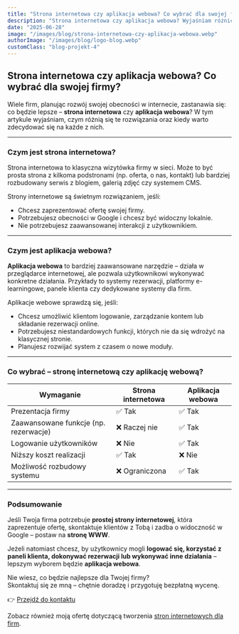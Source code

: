 ```yaml
---
title: "Strona internetowa czy aplikacja webowa? Co wybrać dla swojej firmy?"
description: "Strona internetowa czy aplikacja webowa? Wyjaśniam różnice i doradzam, które rozwiązanie będzie lepsze dla..."
date: "2025-06-28"
image: "/images/blog/strona-internetowa-czy-aplikacja-webowa.webp"
authorImage: "/images/blog/logo-blog.webp"
customClass: "blog-projekt-4"
---
```


## Strona internetowa czy aplikacja webowa? Co wybrać dla swojej firmy?

Wiele firm, planując rozwój swojej obecności w internecie, zastanawia się: co będzie lepsze – **strona internetowa** czy **aplikacja webowa**? W tym artykule wyjaśniam, czym różnią się te rozwiązania oraz kiedy warto zdecydować się na każde z nich.

---

### Czym jest strona internetowa?

Strona internetowa to klasyczna wizytówka firmy w sieci. Może to być prosta strona z kilkoma podstronami (np. oferta, o nas, kontakt) lub bardziej rozbudowany serwis z blogiem, galerią zdjęć czy systemem CMS.

Strony internetowe są świetnym rozwiązaniem, jeśli:
- Chcesz zaprezentować ofertę swojej firmy.
- Potrzebujesz obecności w Google i chcesz być widoczny lokalnie.
- Nie potrzebujesz zaawansowanej interakcji z użytkownikiem.

---

### Czym jest aplikacja webowa?

**Aplikacja webowa** to bardziej zaawansowane narzędzie – działa w przeglądarce internetowej, ale pozwala użytkownikowi wykonywać konkretne działania. Przykłady to systemy rezerwacji, platformy e-learningowe, panele klienta czy dedykowane systemy dla firm.

Aplikacje webowe sprawdzą się, jeśli:
- Chcesz umożliwić klientom logowanie, zarządzanie kontem lub składanie rezerwacji online.
- Potrzebujesz niestandardowych funkcji, których nie da się wdrożyć na klasycznej stronie.
- Planujesz rozwijać system z czasem o nowe moduły.

---

### Co wybrać – stronę internetową czy aplikację webową?

| Wymaganie                           | Strona internetowa               | Aplikacja webowa                |
|------------------------------------|---------------------------------|---------------------------------|
| Prezentacja firmy                  | ✅ Tak                           | ✅ Tak                           |
| Zaawansowane funkcje (np. rezerwacje) | ❌ Raczej nie                    | ✅ Tak                           |
| Logowanie użytkowników             | ❌ Nie                           | ✅ Tak                           |
| Niższy koszt realizacji            | ✅ Tak                           | ❌ Nie                           |
| Możliwość rozbudowy systemu        | ❌ Ograniczona                   | ✅ Tak                           |

---

### Podsumowanie

Jeśli Twoja firma potrzebuje **prostej strony internetowej**, która zaprezentuje ofertę, skontaktuje klientów z Tobą i zadba o widoczność w Google – postaw na **stronę WWW**.

Jeżeli natomiast chcesz, by użytkownicy mogli **logować się, korzystać z paneli klienta, dokonywać rezerwacji lub wykonywać inne działania** – lepszym wyborem będzie **aplikacja webowa**.

Nie wiesz, co będzie najlepsze dla Twojej firmy?  
Skontaktuj się ze mną – chętnie doradzę i przygotuję bezpłatną wycenę.

👉 [Przejdź do kontaktu](/kontakt)


Zobacz również moją ofertę dotyczącą tworzenia <a href="/">stron internetowych dla firm</a>.